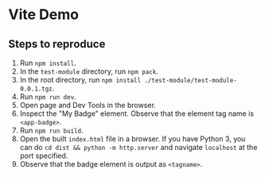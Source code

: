 # Vite Demo

## Steps to reproduce

1. Run `npm install`.
2. In the `test-module` directory, run `npm pack`.
3. In the root directory, run `npm install ./test-module/test-module-0.0.1.tgz`.
4. Run `npm run dev`.
5. Open page and Dev Tools in the browser.
6. Inspect the "My Badge" element. Observe that the element tag name is `<app-badge>`.
7. Run `npm run build`.
8. Open the built `index.html` file in a browser. If you have Python 3, you can do `cd dist && python -m http.server` and navigate `localhost` at the port specified.
9. Observe that the badge element is output as `<tagname>`.